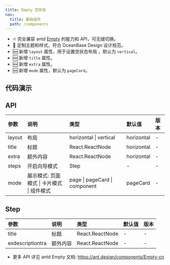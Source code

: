 ```yaml
---
title: Empty 空状态
nav:
  title: 基础组件
  path: /components
---
```


- 🔥 完全兼容 antd [Empty](https://ant.design/components/Empty-cn) 的能力和 API，可无缝切换。
- 💄 定制主题和样式，符合 OceanBase Design 设计规范。
- 🆕 新增 `layout` 属性，用于设置空状态布局 ，默认为 `vertical`。
- 🆕 新增 `title` 属性。
- 🆕 新增 `extra` 属性。
- 🆕 新增 `mode` 属性，默认为 `pageCard`。

## 代码演示

<code src="./demo/basic.tsx" title="基本" description="简单的展示。"></code>

<code src="./demo/empty-simple.tsx" title="选择图片" description="可以通过设置 image 为 Empty.PRESENTED_IMAGE_SIMPLE 选择另一种风格的图片。"></code>

<code src="./demo/customize-icon-desc.tsx" title="自定义 Icon" description="自定义 Icon"></code>

<code src="./demo/empty-horizontal.tsx" title="暂无数据-欢迎" description="暂无数据-欢迎"></code>

<code src="./demo/empty-guide-page.tsx" title="暂无数据-引导" description="暂无数据-引导"></code>

## API

| 参数 | 说明 | 类型 | 默认值 | 版本 |
| :-- | :-- | :-- | :-- | :-- |
| layout | 布局 | horizontal \| vertical | horizontal | - |
| title | 标题 | React.ReactNode | horizontal | - |
| extra | 额外内容 | React.ReactNode | horizontal | - |
| steps | 开启向导模式 | Step | - | - |
| mode | 展示模式: 页面模式 \| 卡片模式 \| 组件模式 | page \| pageCard \| component | pageCard | - |

## Step

| 参数             | 说明     | 类型            | 默认值 | 版本 |
| :--------------- | :------- | :-------------- | :----- | :--- |
| title            | 标题     | React.ReactNode | -      | -    |
| exdescriptiontra | 额外内容 | React.ReactNode | -      | -    |

- 更多 API 详见 antd Empty 文档: https://ant.design/components/Empty-cn
